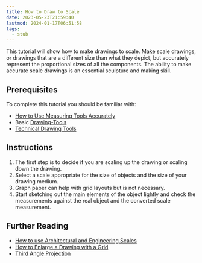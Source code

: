 ```yaml
---
title: How to Draw to Scale
date: 2023-05-23T21:59:40
lastmod: 2024-01-17T06:51:58
tags:
  - stub
---
```


This tutorial will show how to make drawings to scale. Make scale drawings, or drawings that are a different size than what they depict, but accurately represent the proportional sizes of all the components. The ability to make accurate scale drawings is an essential sculpture and making skill.

## Prerequisites

To complete this tutorial you should be familiar with:

- [How to Use Measuring Tools Accurately](../making/how-to-use-measuring-tools-accurately.md)
- Basic [Drawing-Tools](./drawing-tools.md)
- [Technical Drawing Tools](./technical-drawing-tools.md)

## Instructions

1. The first step is to decide if you are scaling up the drawing or scaling down the drawing.
2. Select a scale appropriate for the size of objects and the size of your drawing medium.
3. Graph paper can help with grid layouts but is not necessary.
4. Start sketching out the main elements of the object lightly and check the measurements against the real object and the converted scale measurement.

## Further Reading

- [How to use Architectural and Engineering Scales](./how-to-use-architectural-and-engineering-scales.md)
- [How to Enlarge a Drawing with a Grid](./how-to-enlarge-a-drawing-with-a-grid.md)
- [Third Angle Projection](./third-angle-projection.md)
